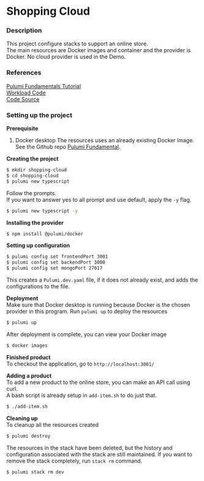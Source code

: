 # Shopping Cloud


### Description
This project configure stacks to support an online store.  
The main resources are Docker images and container and the provider is Docker. No cloud provider is used in the Demo.

### References
[Pulumi Fundamentals Tutorial](https://www.pulumi.com/learn/pulumi-fundamentals/create-a-pulumi-project/)  
[Workload Code](https://github.com/pulumi/tutorial-pulumi-fundamentals)  
[Code Source](https://github.com/shubhambattoo/shopping-cart)  


### Setting up the project
__Prerequisite__  
1. Docker desktop
The resources uses an already existing Docker image.  See the Github repo [Pulumi Fundamental](https://github.com/pulumi/tutorial-pulumi-fundamentals).

__Creating the project__  
```bash
$ mkdir shopping-cloud
$ cd shopping-cloud
$ pulumi new typescript
```  
Follow the prompts.   
If you want to answer yes to all prompt and use default, apply the `-y` flag.  
```bash
$ pulumi new typescript -y
```

__Installing the provider__  
```bash
$ npm install @pulumi/docker
```

__Setting up configuration__  
```bash
$ pulumi config set frontendPort 3001
$ pulumi config set backendPort 3000
$ pulumi config set mongoPort 27017
```
This creates a `Pulumi.dev.yaml` file, if it does not already exist, and adds the configurations to the file.

__Deployment__  
Make sure that Docker desktop is running because Docker is the chosen provider in this program.
Run `pulumi up` to deploy the resources
```bash
$ pulumi up
```
After deployment is complete, you can view your Docker image
```bash
$ docker images
```

__Finished product__  
To checkout the application, go to `http://localhost:3001/`

__Adding a product__  
To add a new product to the online store, you can make an API call using curl.  
A bash script is already setup in `add-item.sh` to do just that.
```bash
$ ./add-item.sh
```
__Cleaning up__  
To cleanup all the resources created
```bash
$ pulumi destroy
```  
The resources in the stack have been deleted, but the history and configuration associated with the stack are still maintained.
If you want to remove the stack completely, run `stack rm` command.
```bash
$ pulumi stack rm dev
```

